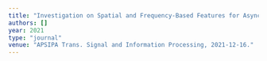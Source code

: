 ```yaml
---
title: "Investigation on Spatial and Frequency-Based Features for Asynchronous Acoustic Scene Analysis"
authors: []
year: 2021
type: "journal"
venue: "APSIPA Trans. Signal and Information Processing, 2021-12-16."
---
```

